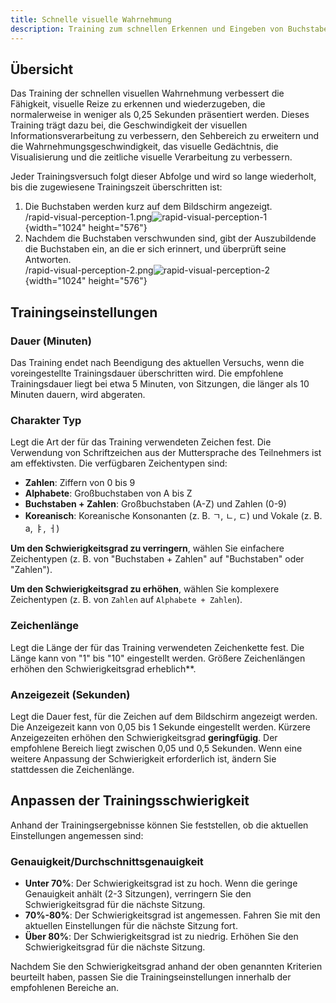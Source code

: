 ```yaml
---
title: Schnelle visuelle Wahrnehmung
description: Training zum schnellen Erkennen und Eingeben von Buchstaben, die kurz auf dem Bildschirm angezeigt werden
---
```


## Übersicht

Das Training der schnellen visuellen Wahrnehmung verbessert die Fähigkeit, visuelle Reize zu erkennen und wiederzugeben, die normalerweise in weniger als 0,25 Sekunden präsentiert werden. Dieses Training trägt dazu bei, die Geschwindigkeit der visuellen Informationsverarbeitung zu verbessern, den Sehbereich zu erweitern und die Wahrnehmungsgeschwindigkeit, das visuelle Gedächtnis, die Visualisierung und die zeitliche visuelle Verarbeitung zu verbessern.

Jeder Trainingsversuch folgt dieser Abfolge und wird so lange wiederholt, bis die zugewiesene Trainingszeit überschritten ist:

1. Die Buchstaben werden kurz auf dem Bildschirm angezeigt.\
   /rapid-visual-perception-1.png![rapid-visual-perception-1](){width="1024" height="576"}
2. Nachdem die Buchstaben verschwunden sind, gibt der Auszubildende die Buchstaben ein, an die er sich erinnert, und überprüft seine Antworten.\
   /rapid-visual-perception-2.png![rapid-visual-perception-2](){width="1024" height="576"}

## Trainingseinstellungen

### Dauer (Minuten)

Das Training endet nach Beendigung des aktuellen Versuchs, wenn die voreingestellte Trainingsdauer überschritten wird. Die empfohlene Trainingsdauer liegt bei etwa 5 Minuten, von Sitzungen, die länger als 10 Minuten dauern, wird abgeraten.

### Charakter Typ

Legt die Art der für das Training verwendeten Zeichen fest. Die Verwendung von Schriftzeichen aus der Muttersprache des Teilnehmers ist am effektivsten. Die verfügbaren Zeichentypen sind:

- **Zahlen**: Ziffern von 0 bis 9
- **Alphabete**: Großbuchstaben von A bis Z
- **Buchstaben + Zahlen**: Großbuchstaben (A-Z) und Zahlen (0-9)
- **Koreanisch**: Koreanische Konsonanten (z. B. ㄱ, ㄴ, ㄷ) und Vokale (z. B. а, ㅑ, ㅓ)

**Um den Schwierigkeitsgrad zu verringern**, wählen Sie einfachere Zeichentypen (z. B. von "Buchstaben + Zahlen" auf "Buchstaben" oder "Zahlen").

**Um den Schwierigkeitsgrad zu erhöhen**, wählen Sie komplexere Zeichentypen (z. B. von `Zahlen` auf `Alphabete + Zahlen`).

### Zeichenlänge

Legt die Länge der für das Training verwendeten Zeichenkette fest. Die Länge kann von "1" bis "10" eingestellt werden. Größere Zeichenlängen erhöhen den Schwierigkeitsgrad erheblich\*\*.

### Anzeigezeit (Sekunden)

Legt die Dauer fest, für die Zeichen auf dem Bildschirm angezeigt werden. Die Anzeigezeit kann von 0,05 bis 1 Sekunde eingestellt werden. Kürzere Anzeigezeiten erhöhen den Schwierigkeitsgrad **geringfügig**. Der empfohlene Bereich liegt zwischen 0,05 und 0,5 Sekunden. Wenn eine weitere Anpassung der Schwierigkeit erforderlich ist, ändern Sie stattdessen die Zeichenlänge.

## Anpassen der Trainingsschwierigkeit

Anhand der Trainingsergebnisse können Sie feststellen, ob die aktuellen Einstellungen angemessen sind:

### Genauigkeit/Durchschnittsgenauigkeit

- **Unter 70%**: Der Schwierigkeitsgrad ist zu hoch. Wenn die geringe Genauigkeit anhält (2-3 Sitzungen), verringern Sie den Schwierigkeitsgrad für die nächste Sitzung.
- **70%-80%**: Der Schwierigkeitsgrad ist angemessen. Fahren Sie mit den aktuellen Einstellungen für die nächste Sitzung fort.
- **Über 80%**: Der Schwierigkeitsgrad ist zu niedrig. Erhöhen Sie den Schwierigkeitsgrad für die nächste Sitzung.

Nachdem Sie den Schwierigkeitsgrad anhand der oben genannten Kriterien beurteilt haben, passen Sie die Trainingseinstellungen innerhalb der empfohlenen Bereiche an.
